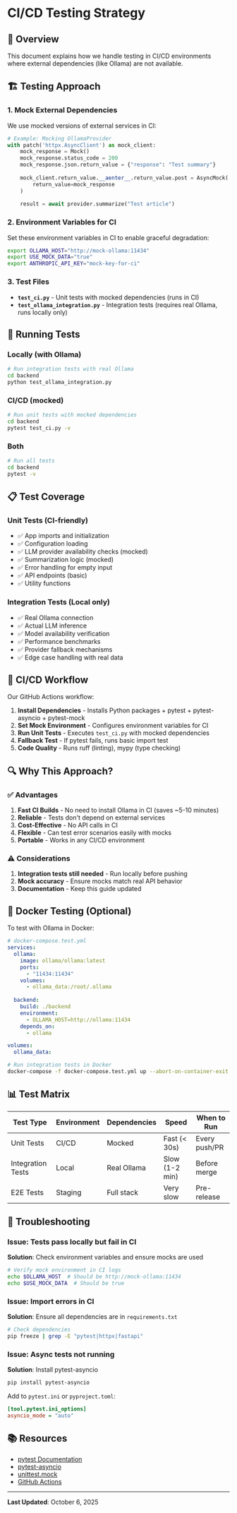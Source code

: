 # CI/CD Testing Strategy

## 🎯 Overview

This document explains how we handle testing in CI/CD environments where external dependencies (like Ollama) are not available.

## 🏗️ Testing Approach

### 1. **Mock External Dependencies**

We use mocked versions of external services in CI:

```python
# Example: Mocking OllamaProvider
with patch('httpx.AsyncClient') as mock_client:
    mock_response = Mock()
    mock_response.status_code = 200
    mock_response.json.return_value = {"response": "Test summary"}
    
    mock_client.return_value.__aenter__.return_value.post = AsyncMock(
        return_value=mock_response
    )
    
    result = await provider.summarize("Test article")
```

### 2. **Environment Variables for CI**

Set these environment variables in CI to enable graceful degradation:

```bash
export OLLAMA_HOST="http://mock-ollama:11434"
export USE_MOCK_DATA="true"
export ANTHROPIC_API_KEY="mock-key-for-ci"
```

### 3. **Test Files**

- **`test_ci.py`** - Unit tests with mocked dependencies (runs in CI)
- **`test_ollama_integration.py`** - Integration tests (requires real Ollama, runs locally only)

## 🧪 Running Tests

### Locally (with Ollama)

```bash
# Run integration tests with real Ollama
cd backend
python test_ollama_integration.py
```

### CI/CD (mocked)

```bash
# Run unit tests with mocked dependencies
cd backend
pytest test_ci.py -v
```

### Both

```bash
# Run all tests
cd backend
pytest -v
```

## 📋 Test Coverage

### Unit Tests (CI-friendly)

- ✅ App imports and initialization
- ✅ Configuration loading
- ✅ LLM provider availability checks (mocked)
- ✅ Summarization logic (mocked)
- ✅ Error handling for empty input
- ✅ API endpoints (basic)
- ✅ Utility functions

### Integration Tests (Local only)

- ✅ Real Ollama connection
- ✅ Actual LLM inference
- ✅ Model availability verification
- ✅ Performance benchmarks
- ✅ Provider fallback mechanisms
- ✅ Edge case handling with real data

## 🚀 CI/CD Workflow

Our GitHub Actions workflow:

1. **Install Dependencies** - Installs Python packages + pytest + pytest-asyncio + pytest-mock
2. **Set Mock Environment** - Configures environment variables for CI
3. **Run Unit Tests** - Executes `test_ci.py` with mocked dependencies
4. **Fallback Test** - If pytest fails, runs basic import test
5. **Code Quality** - Runs ruff (linting), mypy (type checking)

## 🔍 Why This Approach?

### ✅ Advantages

1. **Fast CI Builds** - No need to install Ollama in CI (saves ~5-10 minutes)
2. **Reliable** - Tests don't depend on external services
3. **Cost-Effective** - No API calls in CI
4. **Flexible** - Can test error scenarios easily with mocks
5. **Portable** - Works in any CI/CD environment

### ⚠️ Considerations

1. **Integration tests still needed** - Run locally before pushing
2. **Mock accuracy** - Ensure mocks match real API behavior
3. **Documentation** - Keep this guide updated

## 🐳 Docker Testing (Optional)

To test with Ollama in Docker:

```yaml
# docker-compose.test.yml
services:
  ollama:
    image: ollama/ollama:latest
    ports:
      - "11434:11434"
    volumes:
      - ollama_data:/root/.ollama
  
  backend:
    build: ./backend
    environment:
      - OLLAMA_HOST=http://ollama:11434
    depends_on:
      - ollama

volumes:
  ollama_data:
```

```bash
# Run integration tests in Docker
docker-compose -f docker-compose.test.yml up --abort-on-container-exit
```

## 📊 Test Matrix

| Test Type | Environment | Dependencies | Speed | When to Run |
|-----------|------------|--------------|-------|-------------|
| Unit Tests | CI/CD | Mocked | Fast (< 30s) | Every push/PR |
| Integration Tests | Local | Real Ollama | Slow (1-2 min) | Before merge |
| E2E Tests | Staging | Full stack | Very slow | Pre-release |

## 🔧 Troubleshooting

### Issue: Tests pass locally but fail in CI

**Solution**: Check environment variables and ensure mocks are used

```bash
# Verify mock environment in CI logs
echo $OLLAMA_HOST  # Should be http://mock-ollama:11434
echo $USE_MOCK_DATA  # Should be true
```

### Issue: Import errors in CI

**Solution**: Ensure all dependencies are in `requirements.txt`

```bash
# Check dependencies
pip freeze | grep -E "pytest|httpx|fastapi"
```

### Issue: Async tests not running

**Solution**: Install pytest-asyncio

```bash
pip install pytest-asyncio
```

Add to `pytest.ini` or `pyproject.toml`:

```ini
[tool.pytest.ini_options]
asyncio_mode = "auto"
```

## 📚 Resources

- [pytest Documentation](https://docs.pytest.org/)
- [pytest-asyncio](https://github.com/pytest-dev/pytest-asyncio)
- [unittest.mock](https://docs.python.org/3/library/unittest.mock.html)
- [GitHub Actions](https://docs.github.com/en/actions)

---

**Last Updated**: October 6, 2025
